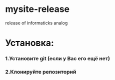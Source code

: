 ﻿# mysite-release
release of informaticks analog

# Установка:
### 1.Установите git (если у Вас его ещё нет)
### 2.Клонируйте репозиторий